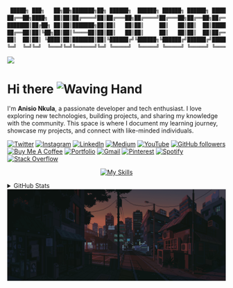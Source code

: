 ```bash

 █████╗ ███╗   ██╗██╗███████╗██╗ ██████╗  ██████╗ ██████╗ ██████╗ ███████╗
██╔══██╗████╗  ██║██║██╔════╝██║██╔═══██╗██╔════╝██╔═══██╗██╔══██╗██╔════╝
███████║██╔██╗ ██║██║███████╗██║██║   ██║██║     ██║   ██║██║  ██║█████╗
██╔══██║██║╚██╗██║██║╚════██║██║██║   ██║██║     ██║   ██║██║  ██║██╔══╝
██║  ██║██║ ╚████║██║███████║██║╚██████╔╝╚██████╗╚██████╔╝██████╔╝███████╗
╚═╝  ╚═╝╚═╝  ╚═══╝╚═╝╚══════╝╚═╝ ╚═════╝  ╚═════╝ ╚═════╝ ╚═════╝ ╚══════╝

```

![](https://komarev.com/ghpvc/?username=anisiocode&style=flat&color=brightgreen)

# Hi there <img src="https://media.giphy.com/media/hvRJCLFzcasrR4ia7z/giphy.gif" width="30" alt="Waving Hand"/>

I'm **Anisio Nkula**, a passionate developer and tech enthusiast. I love exploring new technologies, building projects, and sharing my knowledge with the community. This space is where I document my learning journey, showcase my projects, and connect with like-minded individuals.

[![Twitter](https://img.shields.io/badge/Twitter-000000?&logo=x&logoColor=white)](https://www.x.com/anisiocode) [![Instagram](https://img.shields.io/badge/Instagram-%23E4405F.svg?logo=Instagram&logoColor=white)](https://instagram.com/anisiocode) [![LinkedIn](https://custom-icon-badges.demolab.com/badge/LinkedIn-0A66C2?logo=linkedin-white&logoColor=fff)](https://www.linkedin.com/in/anisiocode/) [![Medium](https://img.shields.io/badge/Medium-12100E?logo=medium&logoColor=white)](https://medium.com/@anisiocode) [![YouTube](https://img.shields.io/badge/YouTube-%23FF0000.svg?logo=YouTube&logoColor=white)](https://www.youtube.com/watch?v=U14GpQ5K03g&t=952s) [![GitHub followers](https://img.shields.io/github/followers/anisiocode?label=Follow&style=social)](https://github.com/anisiocode) [![Buy Me A Coffee](https://img.shields.io/badge/Buy%20Me%20A%20Coffee-FFDD00.svg?logo=buy-me-a-coffee&logoColor=black)](https://www.buymeacoffee.com/anisiocode) [![Portfolio](https://img.shields.io/badge/Portfolio-000?&logo=vercel&logoColor=white)](https://anisionkula.vercel.app) [![Gmail](https://img.shields.io/badge/Gmail-EA4335.svg?logo=Gmail&logoColor=white)](mailto:anisiocode@gmail.com) [![Pinterest](https://img.shields.io/badge/Pinterest-%23E60023.svg?logo=Pinterest&logoColor=white)](https://www.pinterest.com/anisiocode/) [![Spotify](https://img.shields.io/badge/Spotify-1ED760?logo=spotify&logoColor=white)](#) [![Stack Overflow](https://img.shields.io/badge/-Stack%20Overflow-FE7A16?logo=stack-overflow&logoColor=white)](https://stackoverflow.com/users/31339192/anisiocode)

<!-- [![JavaScript](https://img.shields.io/badge/JavaScript-F7DF1E?logo=javascript&logoColor=black)]() [![TypeScript](https://img.shields.io/badge/TypeScript-3178C6?logo=typescript&logoColor=white)]() [![React](https://img.shields.io/badge/React-20232A?logo=react&logoColor=61DAFB)]() [![Next.js](https://img.shields.io/badge/Next.js-000000?logo=next.js&logoColor=white)]() [![Node.js](https://img.shields.io/badge/Node.js-339933?logo=nodedotjs&logoColor=white)]() [![JSON](https://img.shields.io/badge/JSON-000?logo=json&logoColor=fff)]() [![Express](https://img.shields.io/badge/Express-000000?logo=express&logoColor=white)]() [![MongoDB](https://img.shields.io/badge/MongoDB-47A248?logo=mongodb&logoColor=white)]() [![PostgreSQL](https://img.shields.io/badge/PostgreSQL-316192?logo=postgresql&logoColor=white)]() [![Docker](https://img.shields.io/badge/Docker-2496ED?logo=docker&logoColor=white)]() [![Kubernetes](https://img.shields.io/badge/Kubernetes-326CE5?logo=kubernetes&logoColor=white)]() [![Git](https://img.shields.io/badge/Git-F05032?logo=git&logoColor=white)]() [![GitHub](https://img.shields.io/badge/GitHub-181717?logo=github&logoColor=white)]() [![VS Code](https://img.shields.io/badge/VS%20Code-007ACC?logo=visualstudiocode&logoColor=white)]() [![Linux](https://img.shields.io/badge/Linux-FCC624?logo=linux&logoColor=black)]() [![Tailwind CSS](https://img.shields.io/badge/Tailwind%20CSS-06B6D4?logo=tailwindcss&logoColor=white)]() [![Firebase](https://img.shields.io/badge/Firebase-FFCA28?logo=firebase&logoColor=black)]() [![AWS](https://img.shields.io/badge/AWS-232F3E?logo=amazonaws&logoColor=white)]() [![Heroku](https://img.shields.io/badge/Heroku-430098?logo=heroku&logoColor=white)]() [![Netlify](https://img.shields.io/badge/Netlify-00C7B7?logo=netlify&logoColor=white)]() [![Vercel](https://img.shields.io/badge/Vercel-000000?logo=vercel&logoColor=white)]() [![Python](https://img.shields.io/badge/Python-3776AB?logo=python&logoColor=white)]() [![Flask](https://img.shields.io/badge/Flask-000000?logo=flask&logoColor=white)]() [![C++](https://img.shields.io/badge/C++-00599C?logo=c%2B%2B&logoColor=white)]() [![C#](https://img.shields.io/badge/C%23-239120?logo=c-sharp&logoColor=white)]() [![Go](https://img.shields.io/badge/Go-00ADD8?logo=go&logoColor=white)]() [![Rust](https://img.shields.io/badge/Rust-000000?logo=rust&logoColor=white)]() [![Rails](https://img.shields.io/badge/Rails-CC0000?logo=rubyonrails&logoColor=white)]() [![Figma](https://img.shields.io/badge/Figma-F24E1E?logo=figma&logoColor=white)]() [![Adobe XD](https://img.shields.io/badge/Adobe%20XD-FF61F6?logo=adobexd&logoColor=black)]() [![Blender](https://img.shields.io/badge/Blender-F5792A?logo=blender&logoColor=black)]() [![Unity](https://img.shields.io/badge/Unity-000000?logo=unity&logoColor=white)]() [![GitHub Copilot](https://img.shields.io/badge/GitHub%20Copilot-000?logo=githubcopilot&logoColor=fff)]() [![Supabase](https://img.shields.io/badge/Supabase-3ECF8E?logo=supabase&logoColor=white)]() [![Prisma](https://img.shields.io/badge/Prisma-2D3748?logo=prisma&logoColor=white)]() [![GraphQL](https://img.shields.io/badge/GraphQL-E10098?logo=graphql&logoColor=white)]() [![Apollo GraphQL](https://img.shields.io/badge/Apollo%20GraphQL-311C87?logo=apollographql&logoColor=white)]() [![Three.js](https://img.shields.io/badge/Three.js-000000?logo=three.js&logoColor=white)]() [![Cypress](https://img.shields.io/badge/Cypress-17202C?logo=cypress&logoColor=white)]() [![Postman](https://img.shields.io/badge/Postman-FF6C37?logo=postman&logoColor=white)]() [![Insomnia](https://img.shields.io/badge/Insomnia-4000BF?logo=insomnia&logoColor=white)]() [![Notion](https://img.shields.io/badge/Notion-000000?logo=notion&logoColor=white)]() [![Obsidian](https://img.shields.io/badge/Obsidian-483699?logo=obsidian&logoColor=white)]() [![Markdown](https://img.shields.io/badge/Markdown-000000?logo=markdown&logoColor=white)]() [![LaTeX](https://img.shields.io/badge/LaTeX-008080?logo=latex&logoColor=white)]() [![Zsh](https://img.shields.io/badge/Zsh-FFFFFF?logo=zsh&logoColor=black)]() [![Bash](https://img.shields.io/badge/Bash-4EAA25?logo=gnu-bash&logoColor=white)]() [![PowerShell](https://img.shields.io/badge/PowerShell-012456?logo=powershell&logoColor=white)]() [![Ansible](https://img.shields.io/badge/Ansible-EE0000?logo=ansible&logoColor=white)]() [![Terraform](https://img.shields.io/badge/Terraform-7B42BC?logo=terraform&logoColor=white)]() [![Jenkins](https://img.shields.io/badge/Jenkins-D24939?logo=jenkins&logoColor=white)]() [![CircleCI](https://img.shields.io/badge/CircleCI-343434?logo=circleci&logoColor=white)]() [![shadcn/ui](https://img.shields.io/badge/shadcn%2Fui-000?logo=shadcnui&logoColor=fff)]() [![Bun](https://img.shields.io/badge/Bun-000?logo=bun&logoColor=fff)]() [![npm](https://img.shields.io/badge/npm-CB3837?logo=npm&logoColor=fff)]() -->

<div align="center">

[![My Skills](https://skillicons.dev/icons?i=js,ts,react,next,nodejs,express,mongo,docker,kubernetes,git,github,vscode,linux,tailwind,firebase,aws,heroku,netlify,vercel,python,cpp,cs,go,rust,figma,xd,blender,unity,supabase,prisma,graphql,apollo,threejs,cypress,postman,notion,obsidian,markdown,latex,bash,powershell,ansible,terraform,jenkins,bun,npm&perline=13)](https://skillicons.dev)

</div>

<details>
<summary>GitHub Stats</summary>
<div align="center">

[![](https://github-profile-trophy.vercel.app/?username=anisiocode&theme=radical&no-frame=false&margin-w=5)]()
<img src="https://github-readme-stats.vercel.app/api?username=anisiocode&count_private=true&show_icons=true&theme=radical&rank_icon=persentage&border_radius=5&hide_border=false" alt="Anisio's GitHub stats" width="360"/>
<img src="https://nirzak-streak-stats.vercel.app/?user=anisiocode&theme=radical&hide_border=false" alt="Anisio's GitHub streak stats" width="360"/>
<img src="https://github-readme-stats.vercel.app/api/top-langs/?username=anisiocode&theme=radical&hide_border=false&include_all_commits=false&count_private=false&layout=compact" alt="Anisio's Top Languages" width="360"/>
[![activity graph](https://github-readme-activity-graph.vercel.app/graph?username=anisiocode&theme=nord&line=40c463&point=fff7e0&area=true&hide_border=true)]()
[![](http://github-profile-summary-cards.vercel.app/api/cards/profile-details?username=anisiocode&theme=radical)]()
[![](http://github-profile-summary-cards.vercel.app/api/cards/repos-per-language?username=anisiocode&theme=radical)]()
![](http://github-profile-summary-cards.vercel.app/api/cards/most-commit-language?username=anisiocode&theme=radical)
[![](http://github-profile-summary-cards.vercel.app/api/cards/most-starred-repos?username=anisiocode&theme=radical)]()
[![](http://github-profile-summary-cards.vercel.app/api/cards/stats?username=anisiocode&theme=radical)]()
[![](http://github-profile-summary-cards.vercel.app/api/cards/productive-time?username=anisiocode&theme=radical&utcOffset=8)]()

</div>
</details>

<div align="center">

<img src="./public/end_day.gif"  alt="At the end of the day"/>

</div>
